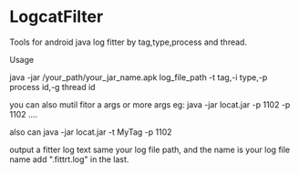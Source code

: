 # LogcatFilter

Tools for android java log fitter by tag,type,process and thread.

Usage

java -jar /your_path/your_jar_name.apk log_file_path -t tag,-i type,-p process id,-g thread id

you can also mutil fitor a args or more args eg: java -jar locat.jar -p 1102 -p 1102 ....

also can java -jar locat.jar -t MyTag -p 1102

output a fitter log text same your log file path, and the name is your log file name add ".fittrt.log" in the last.
